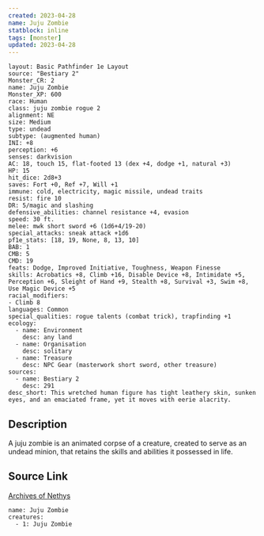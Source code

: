 ```yaml
---
created: 2023-04-28
name: Juju Zombie
statblock: inline
tags: [monster]
updated: 2023-04-28
---
```

```statblock
layout: Basic Pathfinder 1e Layout
source: "Bestiary 2"
Monster_CR: 2
name: Juju Zombie
Monster_XP: 600
race: Human
class: juju zombie rogue 2
alignment: NE
size: Medium
type: undead
subtype: (augmented human)
INI: +8
perception: +6
senses: darkvision
AC: 18, touch 15, flat-footed 13 (dex +4, dodge +1, natural +3)
HP: 15
hit_dice: 2d8+3
saves: Fort +0, Ref +7, Will +1
immune: cold, electricity, magic missile, undead traits
resist: fire 10
DR: 5/magic and slashing
defensive_abilities: channel resistance +4, evasion
speed: 30 ft.
melee: mwk short sword +6 (1d6+4/19-20)
special_attacks: sneak attack +1d6
pf1e_stats: [18, 19, None, 8, 13, 10]
BAB: 1
CMB: 5
CMD: 19
feats: Dodge, Improved Initiative, Toughness, Weapon Finesse
skills: Acrobatics +8, Climb +16, Disable Device +8, Intimidate +5, Perception +6, Sleight of Hand +9, Stealth +8, Survival +3, Swim +8, Use Magic Device +5
racial_modifiers:
- Climb 8
languages: Common
special_qualities: rogue talents (combat trick), trapfinding +1
ecology:
  - name: Environment
    desc: any land
  - name: Organisation
    desc: solitary
  - name: Treasure
    desc: NPC Gear (masterwork short sword, other treasure)
sources:
  - name: Bestiary 2
    desc: 291
desc_short: This wretched human figure has tight leathery skin, sunken eyes, and an emaciated frame, yet it moves with eerie alacrity.
```
## Description
A juju zombie is an animated corpse of a creature, created to serve as an undead minion, that retains the skills and abilities it possessed in life.
## Source Link
[Archives of Nethys](https://aonprd.com/MonsterDisplay.aspx?ItemName=Juju%20Zombie)
```encounter-table
name: Juju Zombie
creatures:
  - 1: Juju Zombie
```
